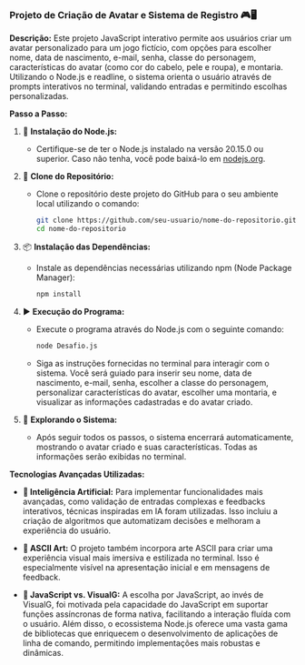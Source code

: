                                                                                                                                                                              
### Projeto de Criação de Avatar e Sistema de Registro 🎮🖥️

**Descrição:**
Este projeto JavaScript interativo permite aos usuários criar um avatar personalizado para um jogo fictício, com opções para escolher nome, data de nascimento, e-mail, senha, classe do personagem, características do avatar (como cor do cabelo, pele e roupa), e montaria. Utilizando o Node.js e readline, o sistema orienta o usuário através de prompts interativos no terminal, validando entradas e permitindo escolhas personalizadas.

**Passo a Passo:**

1. 🌟 **Instalação do Node.js:**
   - Certifique-se de ter o Node.js instalado na versão 20.15.0 ou superior. Caso não tenha, você pode baixá-lo em [nodejs.org](https://nodejs.org/).

2. 📂 **Clone do Repositório:**
   - Clone o repositório deste projeto do GitHub para o seu ambiente local utilizando o comando:
     ```bash
     git clone https://github.com/seu-usuario/nome-do-repositorio.git
     cd nome-do-repositorio
     ```

3. 📦 **Instalação das Dependências:**
   - Instale as dependências necessárias utilizando npm (Node Package Manager):
     ```bash
     npm install
     ```

4. ▶️ **Execução do Programa:**
   - Execute o programa através do Node.js com o seguinte comando:
     ```bash
     node Desafio.js
     ```
   - Siga as instruções fornecidas no terminal para interagir com o sistema. Você será guiado para inserir seu nome, data de nascimento, e-mail, senha, escolher a classe do personagem, personalizar características do avatar, escolher uma montaria, e visualizar as informações cadastradas e do avatar criado.

5. 🎨 **Explorando o Sistema:**
   - Após seguir todos os passos, o sistema encerrará automaticamente, mostrando o avatar criado e suas características. Todas as informações serão exibidas no terminal.

**Tecnologias Avançadas Utilizadas:**

- **🧠 Inteligência Artificial:** Para implementar funcionalidades mais avançadas, como validação de entradas complexas e feedbacks interativos, técnicas inspiradas em IA foram utilizadas. Isso incluiu a criação de algoritmos que automatizam decisões e melhoram a experiência do usuário.

- **🎨 ASCII Art:** O projeto também incorpora arte ASCII para criar uma experiência visual mais imersiva e estilizada no terminal. Isso é especialmente visível na apresentação inicial e em mensagens de feedback.

- **🚀 JavaScript vs. VisualG:** A escolha por JavaScript, ao invés de VisualG, foi motivada pela capacidade do JavaScript em suportar funções assíncronas de forma nativa, facilitando a interação fluída com o usuário. Além disso, o ecossistema Node.js oferece uma vasta gama de bibliotecas que enriquecem o desenvolvimento de aplicações de linha de comando, permitindo implementações mais robustas e dinâmicas.
